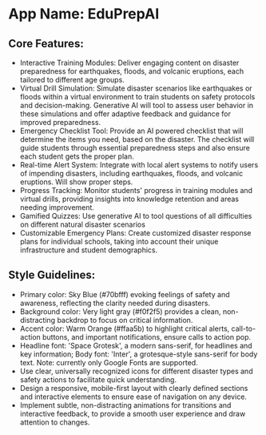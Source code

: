 # **App Name**: EduPrepAI

## Core Features:

- Interactive Training Modules: Deliver engaging content on disaster preparedness for earthquakes, floods, and volcanic eruptions, each tailored to different age groups.
- Virtual Drill Simulation: Simulate disaster scenarios like earthquakes or floods within a virtual environment to train students on safety protocols and decision-making. Generative AI will tool to assess user behavior in these simulations and offer adaptive feedback and guidance for improved preparedness.
- Emergency Checklist Tool: Provide an AI powered checklist that will determine the items you need, based on the disaster. The checklist will guide students through essential preparedness steps and also ensure each student gets the proper plan.
- Real-time Alert System: Integrate with local alert systems to notify users of impending disasters, including earthquakes, floods, and volcanic eruptions. Will show proper steps.
- Progress Tracking: Monitor students' progress in training modules and virtual drills, providing insights into knowledge retention and areas needing improvement.
- Gamified Quizzes: Use generative AI to tool questions of all difficulties on different natural disaster scenarios
- Customizable Emergency Plans: Create customized disaster response plans for individual schools, taking into account their unique infrastructure and student demographics.

## Style Guidelines:

- Primary color: Sky Blue (#70bfff) evoking feelings of safety and awareness, reflecting the clarity needed during disasters.
- Background color: Very light gray (#f0f2f5) provides a clean, non-distracting backdrop to focus on critical information.
- Accent color: Warm Orange (#ffaa5b) to highlight critical alerts, call-to-action buttons, and important notifications, ensure calls to action pop.
- Headline font: 'Space Grotesk', a modern sans-serif, for headlines and key information; Body font: 'Inter', a grotesque-style sans-serif for body text. Note: currently only Google Fonts are supported.
- Use clear, universally recognized icons for different disaster types and safety actions to facilitate quick understanding.
- Design a responsive, mobile-first layout with clearly defined sections and interactive elements to ensure ease of navigation on any device.
- Implement subtle, non-distracting animations for transitions and interactive feedback, to provide a smooth user experience and draw attention to changes.